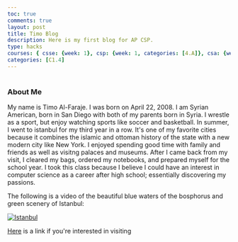 ```yaml
---
toc: true
comments: true
layout: post
title: Timo Blog
description: Here is my first blog for AP CSP.
type: hacks
courses: { csse: {week: 1}, csp: {week: 1, categories: [4.A]}, csa: {week: 0} }
categories: [C1.4]
---
```


#

### About Me
My name is Timo Al-Faraje. I was born on April 22, 2008. I am Syrian American, born in San Diego with both of my parents born in Syria. I wrestle as a sport, but enjoy watching sports like soccer and basketball. In summer, I went to istanbul for my third year in a row. It's one of my favorite cities because it combines the islamic and ottoman history of the state with a new modern city like New York. I enjoyed spending good time with family and friends as well as visitng palaces and museums. After I came back from my visit, I cleared my bags, ordered my notebooks, and prepared myself for the school year. I took this class because I believe I could have an interest in computer science as a career after high school; essentially discovering my passions. 


The following is a video of the beautiful blue waters of the bosphorus and green scenery of Istanbul: 

[![Istanbul](https://img.youtube.com/vi/_3decbQhXZM/0.jpg)](https://www.youtube.com/watch?v=_3decbQhXZM)

[Here](https://visit.istanbul/en/) is a link if you're interested in visiting 